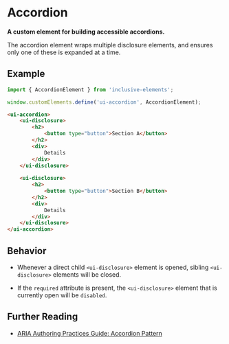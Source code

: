 # Accordion

**A custom element for building accessible accordions.**

The accordion element wraps multiple disclosure elements, and ensures only one of these is expanded at a time.

## Example

```js
import { AccordionElement } from 'inclusive-elements';

window.customElements.define('ui-accordion', AccordionElement);
```

```html
<ui-accordion>
    <ui-disclosure>
        <h2>
            <button type="button">Section A</button>
        </h2>
        <div>
            Details
        </div>
    </ui-disclosure>
    
    <ui-disclosure>
        <h2>
            <button type="button">Section B</button>
        </h2>
        <div>
            Details
        </div>
    </ui-disclosure>
</ui-accordion>
```

## Behavior

-   Whenever a direct child `<ui-disclosure>` element is opened, sibling `<ui-disclosure>` elements will be closed.

-   If the `required` attribute is present, the `<ui-disclosure>` element that is currently open will be `disabled`.

## Further Reading

-   [ARIA Authoring Practices Guide: Accordion Pattern](https://www.w3.org/WAI/ARIA/apg/patterns/accordion/)
